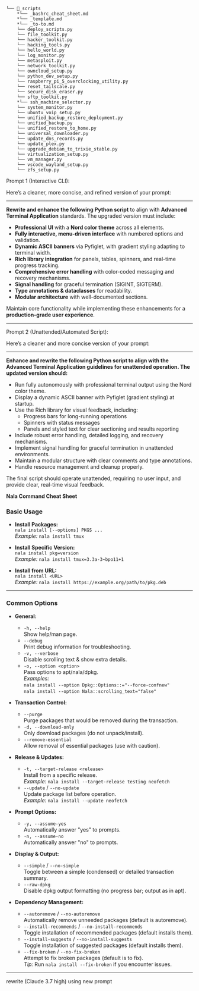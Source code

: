 ```
└── 📁_scripts
    *└── _bashrc_cheat_sheet.md
    *└── _template.md
    *└── _to-to.md
    └── deploy_scripts.py
    └── file_toolkit.py
    └── hacker_toolkit.py
    └── hacking_tools.py
    └── hello_world.py
    └── log_monitor.py
    └── metasploit.py
    └── network_toolkit.py
    └── owncloud_setup.py
    └── python_dev_setup.py
    └── raspberry_pi_5_overclocking_utility.py
    └── reset_tailscale.py
    └── secure_disk_eraser.py
    └── sftp_toolkit.py
    *└── ssh_machine_selector.py
    └── system_monitor.py
    └── ubuntu_voip_setup.py
    └── unified_backup_restore_deployment.py
    └── unified_backup.py
    └── unified_restore_to_home.py
    └── universal_downloader.py
    └── update_dns_records.py
    └── update_plex.py
    └── upgrade_debian_to_trixie_stable.py
    └── virtualization_setup.py
    └── vm_manager.py
    └── vscode_wayland_setup.py
    └── zfs_setup.py
```


Prompt 1 (Interactive CLI):

Here’s a cleaner, more concise, and refined version of your prompt:

---

**Rewrite and enhance the following Python script** to align with **Advanced Terminal Application** standards. The upgraded version must include:  

- **Professional UI** with a **Nord color theme** across all elements.  
- **Fully interactive, menu-driven interface** with numbered options and validation.  
- **Dynamic ASCII banners** via Pyfiglet, with gradient styling adapting to terminal width.  
- **Rich library integration** for panels, tables, spinners, and real-time progress tracking.
- **Comprehensive error handling** with color-coded messaging and recovery mechanisms.  
- **Signal handling** for graceful termination (SIGINT, SIGTERM).  
- **Type annotations & dataclasses** for readability.
- **Modular architecture** with well-documented sections.  

Maintain core functionality while implementing these enhancements for a **production-grade user experience**.


---------------------------------------------------------------------------------------------


Prompt 2 (Unattended/Automated Script):

Here’s a cleaner and more concise version of your prompt:

---

**Enhance and rewrite the following Python script to align with the Advanced Terminal Application guidelines for unattended operation. The updated version should:**

- Run fully autonomously with professional terminal output using the Nord color theme.
- Display a dynamic ASCII banner with Pyfiglet (gradient styling) at startup.
- Use the Rich library for visual feedback, including:
  - Progress bars for long-running operations
  - Spinners with status messages
  - Panels and styled text for clear sectioning and results reporting
- Include robust error handling, detailed logging, and recovery mechanisms.
- Implement signal handling for graceful termination in unattended environments.
- Maintain a modular structure with clear comments and type annotations.
- Handle resource management and cleanup properly.

The final script should operate unattended, requiring no user input, and provide clear, real-time visual feedback.



**Nala Command Cheat Sheet**

### Basic Usage

- **Install Packages:**  
  `nala install [--options] PKGS ...`  
  _Example:_ `nala install tmux`

- **Install Specific Version:**  
  `nala install pkg=version`  
  _Example:_ `nala install tmux=3.3a-3~bpo11+1`

- **Install from URL:**  
  `nala install <URL>`  
  _Example:_ `nala install https://example.org/path/to/pkg.deb`

---

### Common Options

- **General:**
  - `-h, --help`  
    Show help/man page.
  - `--debug`  
    Print debug information for troubleshooting.
  - `-v, --verbose`  
    Disable scrolling text & show extra details.
  - `-o, --option <option>`  
    Pass options to apt/nala/dpkg.  
    _Examples:_  
    `nala install --option Dpkg::Options::="--force-confnew"`  
    `nala install --option Nala::scrolling_text="false"`

- **Transaction Control:**
  - `--purge`  
    Purge packages that would be removed during the transaction.
  - `-d, --download-only`  
    Only download packages (do not unpack/install).
  - `--remove-essential`  
    Allow removal of essential packages (use with caution).

- **Release & Updates:**
  - `-t, --target-release <release>`  
    Install from a specific release.  
    _Example:_ `nala install --target-release testing neofetch`
  - `--update` / `--no-update`  
    Update package list before operation.  
    _Example:_ `nala install --update neofetch`

- **Prompt Options:**
  - `-y, --assume-yes`  
    Automatically answer "yes" to prompts.
  - `-n, --assume-no`  
    Automatically answer "no" to prompts.

- **Display & Output:**
  - `--simple` / `--no-simple`  
    Toggle between a simple (condensed) or detailed transaction summary.
  - `--raw-dpkg`  
    Disable dpkg output formatting (no progress bar; output as in apt).

- **Dependency Management:**
  - `--autoremove` / `--no-autoremove`  
    Automatically remove unneeded packages (default is autoremove).
  - `--install-recommends` / `--no-install-recommends`  
    Toggle installation of recommended packages (default installs them).
  - `--install-suggests` / `--no-install-suggests`  
    Toggle installation of suggested packages (default installs them).
  - `--fix-broken` / `--no-fix-broken`  
    Attempt to fix broken packages (default is to fix).  
    _Tip:_ Run `nala install --fix-broken` if you encounter issues.



---------------------------------------------------------------------------------------------

rewrite (Claude 3.7 high)
using new prompt
